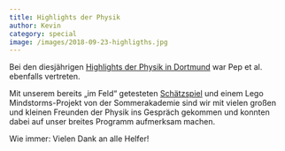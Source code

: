 ```yaml
---
title: Highlights der Physik
author: Kevin
category: special
image: /images/2018-09-23-highligths.jpg
---
```

Bei den diesjährigen [Highlights der Physik in
Dortmund](http://www.highlights-physik.de) war Pep et al. ebenfalls vertreten.

Mit unserem bereits „im Feld“ getesteten
[Schätzspiel](https://github.com/pep-dortmund/bierwiegen) und einem Lego
Mindstorms-Projekt von der Sommerakademie sind wir mit vielen großen und
kleinen Freunden der Physik ins Gespräch gekommen und konnten dabei auf unser
breites Programm aufmerksam machen.

Wie immer: Vielen Dank an alle Helfer!
